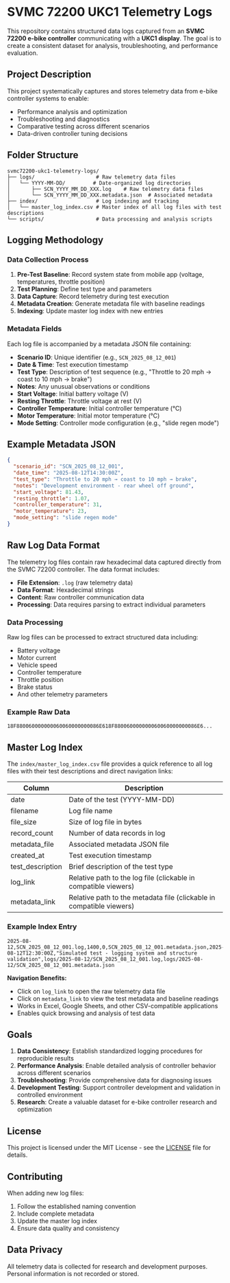 # SVMC 72200 UKC1 Telemetry Logs

This repository contains structured data logs captured from an **SVMC 72200 e-bike controller** communicating with a **UKC1 display**. The goal is to create a consistent dataset for analysis, troubleshooting, and performance evaluation.

## Project Description

This project systematically captures and stores telemetry data from e-bike controller systems to enable:
- Performance analysis and optimization
- Troubleshooting and diagnostics
- Comparative testing across different scenarios
- Data-driven controller tuning decisions

## Folder Structure

```
svmc72200-ukc1-telemetry-logs/
├── logs/                    # Raw telemetry data files
│   └── YYYY-MM-DD/         # Date-organized log directories
│       ├── SCN_YYYY_MM_DD_XXX.log    # Raw telemetry data files
│       └── SCN_YYYY_MM_DD_XXX.metadata.json  # Associated metadata
├── index/                   # Log indexing and tracking
│   └── master_log_index.csv # Master index of all log files with test descriptions
└── scripts/                 # Data processing and analysis scripts
```

## Logging Methodology

### Data Collection Process
1. **Pre-Test Baseline**: Record system state from mobile app (voltage, temperatures, throttle position)
2. **Test Planning**: Define test type and parameters
3. **Data Capture**: Record telemetry during test execution
4. **Metadata Creation**: Generate metadata file with baseline readings
5. **Indexing**: Update master log index with new entries

### Metadata Fields

Each log file is accompanied by a metadata JSON file containing:

- **Scenario ID**: Unique identifier (e.g., `SCN_2025_08_12_001`)
- **Date & Time**: Test execution timestamp
- **Test Type**: Description of test sequence (e.g., "Throttle to 20 mph → coast to 10 mph → brake")
- **Notes**: Any unusual observations or conditions
- **Start Voltage**: Initial battery voltage (V)
- **Resting Throttle**: Throttle voltage at rest (V)
- **Controller Temperature**: Initial controller temperature (°C)
- **Motor Temperature**: Initial motor temperature (°C)
- **Mode Setting**: Controller mode configuration (e.g., "slide regen mode")

## Example Metadata JSON

```json
{
  "scenario_id": "SCN_2025_08_12_001",
  "date_time": "2025-08-12T14:30:00Z",
  "test_type": "Throttle to 20 mph → coast to 10 mph → brake",
  "notes": "Development environment - rear wheel off ground",
  "start_voltage": 81.43,
  "resting_throttle": 1.07,
  "controller_temperature": 31,
  "motor_temperature": 23,
  "mode_setting": "slide regen mode"
}
```

## Raw Log Data Format

The telemetry log files contain raw hexadecimal data captured directly from the SVMC 72200 controller. The data format includes:

- **File Extension**: `.log` (raw telemetry data)
- **Data Format**: Hexadecimal strings
- **Content**: Raw controller communication data
- **Processing**: Data requires parsing to extract individual parameters

### Data Processing
Raw log files can be processed to extract structured data including:
- Battery voltage
- Motor current
- Vehicle speed
- Controller temperature
- Throttle position
- Brake status
- And other telemetry parameters

### Example Raw Data
```
18F880060000000060060000000086E618F880060000000060060000000086E6...
```

## Master Log Index

The `index/master_log_index.csv` file provides a quick reference to all log files with their test descriptions and direct navigation links:

| Column | Description |
|--------|-------------|
| date | Date of the test (YYYY-MM-DD) |
| filename | Log file name |
| file_size | Size of log file in bytes |
| record_count | Number of data records in log |
| metadata_file | Associated metadata JSON file |
| created_at | Test execution timestamp |
| test_description | Brief description of the test type |
| log_link | Relative path to the log file (clickable in compatible viewers) |
| metadata_link | Relative path to the metadata file (clickable in compatible viewers) |

### Example Index Entry
```
2025-08-12,SCN_2025_08_12_001.log,1400,0,SCN_2025_08_12_001.metadata.json,2025-08-12T12:30:00Z,"Simulated test - logging system and structure validation",logs/2025-08-12/SCN_2025_08_12_001.log,logs/2025-08-12/SCN_2025_08_12_001.metadata.json
```

**Navigation Benefits:**
- Click on `log_link` to open the raw telemetry data file
- Click on `metadata_link` to view the test metadata and baseline readings
- Works in Excel, Google Sheets, and other CSV-compatible applications
- Enables quick browsing and analysis of test data

## Goals

1. **Data Consistency**: Establish standardized logging procedures for reproducible results
2. **Performance Analysis**: Enable detailed analysis of controller behavior across different scenarios
3. **Troubleshooting**: Provide comprehensive data for diagnosing issues
4. **Development Testing**: Support controller development and validation in controlled environment
5. **Research**: Create a valuable dataset for e-bike controller research and optimization

## License

This project is licensed under the MIT License - see the [LICENSE](LICENSE) file for details.

## Contributing

When adding new log files:
1. Follow the established naming convention
2. Include complete metadata
3. Update the master log index
4. Ensure data quality and consistency

## Data Privacy

All telemetry data is collected for research and development purposes. Personal information is not recorded or stored.
